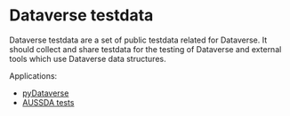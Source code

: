 # Dataverse testdata

Dataverse testdata are a set of public testdata related for Dataverse.
It should collect and share testdata for the testing of Dataverse and external tools which use Dataverse data structures.

Applications:

* [pyDataverse](https://github.com/gdcc/pyDataverse)
* [AUSSDA tests](https://github.com/AUSSDA/aussda_tests)

